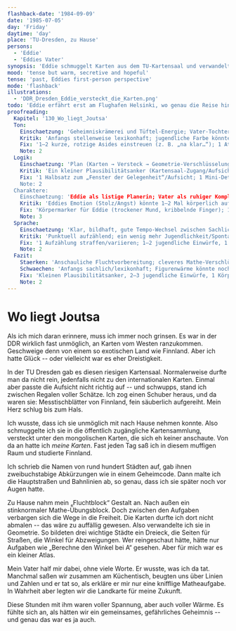 ```yaml
---
flashback-date: '1984-09-09'
date: '1985-07-05'
day: 'Friday'
daytime: 'day'
place: 'TU-Dresden, zu Hause'
persons:
  - 'Eddie'
  - 'Eddies Vater'
synopsis: 'Eddie schmuggelt Karten aus dem TU‑Kartensaal und verwandelt sie mit ihrem Vater in geheime Geometrie‑Aufgaben – ihr Fluchtatlas.'
mood: 'tense but warm, secretive and hopeful'
tense: 'past, Eddies first-person perspective'
mode: 'flashback'
illustrations:
  - 'DDR_Dresden_Eddie_versteckt_die_Karten.png'
todo: 'Eddie erfährt erst am Flughafen Helsinki, wo genau die Reise hingeht.'
proofreading:
  Kapitel: '130_Wo_liegt_Joutsa'
  Ton:
    Einschaetzung: 'Geheimniskrämerei und Tüftel‑Energie; Vater‑Tochter‑Wärme schwingt mit.'
    Kritik: 'Anfangs stellenweise lexikonhaft; jugendliche Farbe könnte an 1–2 Stellen kräftiger sein.'
    Fix: '1–2 kurze, rotzige Asides einstreuen (z. B. „na klar…“); 1 Atempause, die das Risiko fühlbar macht.'
    Note: 2
  Logik:
    Einschaetzung: 'Plan (Karten → Versteck → Geometrie‑Verschlüsselung) schlüssig; heimliches Arbeiten nachvollziehbar.'
    Kritik: 'Ein kleiner Plausibilitätsanker (Kartensaal‑Zugang/Aufsicht) könnte nachgeschoben werden.'
    Fix: '1 Halbsatz zum „Fenster der Gelegenheit“/Aufsicht; 1 Mini‑Detail zum Versteckwechsel.
    Note: 2
  Charaktere:
    Einschaetzung: 'Eddie als listige Planerin; Vater als ruhiger Komplize mit stiller Zuneigung.'
    Kritik: 'Eddies Emotion (Stolz/Angst) könnte 1–2 Mal körperlich aufblitzen; Vater bekommt vor allem Funktion.'
    Fix: 'Körpermarker für Eddie (trockener Mund, kribbelnde Finger); 1 kleine Vater‑Geste (Hand auf Schulter/Blick).'
    Note: 3
  Sprache:
    Einschaetzung: 'Klar, bildhaft, gute Tempo‑Wechsel zwischen Sachlichem und Erinnerung.'
    Kritik: 'Punktuell aufzählend; ein wenig mehr Jugendlichkeit/Spontanität täte gut.'
    Fix: '1 Aufzählung straffen/variieren; 1–2 jugendliche Einwürfe, 1 kurzer Witz auf Kosten der „mongolischen Karten“. '
    Note: 2
  Fazit:
    Staerken: 'Anschauliche Fluchtvorbereitung; cleveres Mathe‑Verschlüsseln; zarte Vater‑Tochter‑Nähe.'
    Schwaechen: 'Anfangs sachlich/lexikonhaft; Figurenwärme könnte noch 1 Nuance bekommen.'
    Fix: 'Kleinen Plausibilitätsanker, 2–3 jugendliche Einwürfe, 1 Körpermarker + 1 Vater‑Geste.'
    Note: 2
---
```


# Wo liegt Joutsa

Als ich mich daran erinnere, muss ich immer noch grinsen. Es war in der DDR
wirklich fast unmöglich, an Karten vom Westen ranzukommen. Geschweige denn von
einem so exotischen Land wie Finnland. Aber ich hatte Glück -- oder vielleicht
war es eher Dreistigkeit.

In der TU Dresden gab es diesen riesigen Kartensaal. Normalerweise durfte man da
nicht rein, jedenfalls nicht zu den internationalen Karten. Einmal aber passte
die Aufsicht nicht richtig auf -- und schwupps, stand ich zwischen Regalen
voller Schätze. Ich zog einen Schuber heraus, und da waren sie: Messtischblätter
von Finnland, fein säuberlich aufgereiht. Mein Herz schlug bis zum Hals.

Ich wusste, dass ich sie unmöglich mit nach Hause nehmen konnte. Also
schmuggelte ich sie in die öffentlich zugängliche Kartensammlung, versteckt
unter den mongolischen Karten, die sich eh keiner anschaute. Von da an hatte ich
*meine Karten*. Fast jeden Tag saß ich in diesem muffigen Raum und studierte
Finnland.

Ich schrieb die Namen von rund hundert Städten auf, gab ihnen zweibuchstabige
Abkürzungen wie in einem Geheimcode. Dann malte ich die Hauptstraßen und
Bahnlinien ab, so genau, dass ich sie später noch vor Augen hatte.

Zu Hause nahm mein „Fluchtblock“ Gestalt an. Nach außen ein stinknormaler
Mathe-Übungsblock. Doch zwischen den Aufgaben verbargen sich die Wege in die
Freiheit. Die Karten durfte ich dort nicht abmalen -- das wäre zu auffällig
gewesen. Also verwandelte ich sie in Geometrie. So bildeten drei wichtige Städte
ein Dreieck, die Seiten für Straßen, die Winkel für Abzweigungen. Wer
reingeschaut hätte, hätte nur Aufgaben wie „Berechne den Winkel bei A“ gesehen.
Aber für mich war es ein kleiner Atlas.

Mein Vater half mir dabei, ohne viele Worte. Er wusste, was ich da tat. Manchmal
saßen wir zusammen am Küchentisch, beugten uns über Linien und Zahlen und er tat
so, als erkläre er mir nur eine knifflige Matheaufgabe. In Wahrheit aber legten
wir die Landkarte für meine Zukunft.

Diese Stunden mit ihm waren voller Spannung, aber auch voller Wärme. Es fühlte
sich an, als hätten wir ein gemeinsames, gefährliches Geheimnis -- und genau das
war es ja auch.
